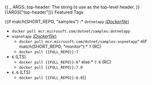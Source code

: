 {{
    _ ARGS:
      top-header: The string to use as the top-level header.
}}{{ARGS["top-header"]}} Featured Tags

{{if match(SHORT_REPO, "samples")
:* `dotnetapp` [(*Dockerfile*)](https://github.com/dotnet/dotnet-docker/blob/main/samples/dotnetapp/Dockerfile)
  * `docker pull mcr.microsoft.com/dotnet/samples:dotnetapp`
* `aspnetapp` [(*Dockerfile*)](https://github.com/dotnet/dotnet-docker/blob/main/samples/aspnetapp/Dockerfile)
  * `docker pull mcr.microsoft.com/dotnet/samples:aspnetapp`^
elif match(SHORT_REPO, "monitor"):* `7` (RC)
  * `docker pull {{FULL_REPO}}:7`
* `6` (LTS)
  * `docker pull {{FULL_REPO}}:6`^
else:* `7.0` (RC)
  * `docker pull {{FULL_REPO}}:7.0`
* `6.0` (LTS)
  * `docker pull {{FULL_REPO}}:6.0`}}
